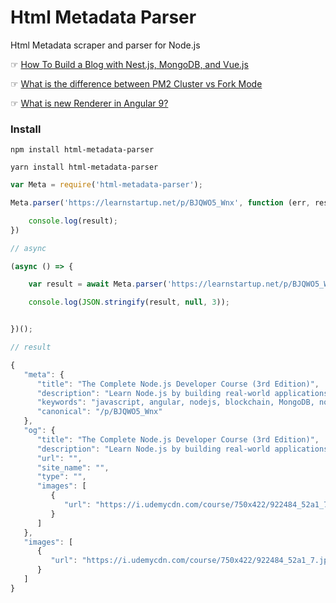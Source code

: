 # Html Metadata Parser

Html Metadata scraper and parser for Node.js

☞ [How To Build a Blog with Nest.js, MongoDB, and Vue.js](https://morioh.com/p/74ffc8a798bb)

☞ [What is the difference between PM2 Cluster vs Fork Mode](https://morioh.com/p/a1c2c2503e62)

☞ [What is new Renderer in Angular 9?](https://morioh.com/p/e920f9d6cfcc)


### Install

```
npm install html-metadata-parser
```

```
yarn install html-metadata-parser
```


```js
var Meta = require('html-metadata-parser');

Meta.parser('https://learnstartup.net/p/BJQWO5_Wnx', function (err, result) {

    console.log(result);
})

```

```js
// async 

(async () => {

    var result = await Meta.parser('https://learnstartup.net/p/BJQWO5_Wnx');

    console.log(JSON.stringify(result, null, 3));


})();

```

```js
// result

{
   "meta": {
      "title": "The Complete Node.js Developer Course (3rd Edition)",
      "description": "Learn Node.js by building real-world applications with Node, Express, MongoDB, Jest, and more!",
      "keywords": "javascript, angular, nodejs, blockchain, MongoDB, nodejs PHP,mobile app development, Responsive Web Design, Maketing",
      "canonical": "/p/BJQWO5_Wnx"
   },
   "og": {
      "title": "The Complete Node.js Developer Course (3rd Edition)",
      "description": "Learn Node.js by building real-world applications with Node, Express, MongoDB, Jest, and more!",
      "url": "",
      "site_name": "",
      "type": "",
      "images": [
         {
            "url": "https://i.udemycdn.com/course/750x422/922484_52a1_7.jpg"
         }
      ]
   },
   "images": [
      {
         "url": "https://i.udemycdn.com/course/750x422/922484_52a1_7.jpg"
      }
   ]
}

```

